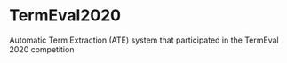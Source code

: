 # TermEval2020
Automatic Term Extraction (ATE) system that participated in the TermEval 2020 competition
